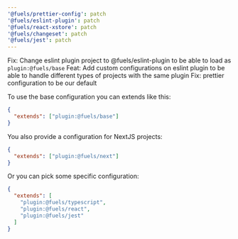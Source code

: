 ```yaml
---
'@fuels/prettier-config': patch
'@fuels/eslint-plugin': patch
'@fuels/react-xstore': patch
'@fuels/changeset': patch
'@fuels/jest': patch
---
```


Fix: Change eslint plugin project to @fuels/eslint-plugin to be able to load as `plugin:@fuels/base`
Feat: Add custom configurations on eslint plugin to be able to handle different types of projects with the same plugin
Fix: prettier configuration to be our default

To use the base configuration you can extends like this:

```json
{
  "extends": ["plugin:@fuels/base"]
}
```

You also provide a configuration for NextJS projects:

```json
{
  "extends": ["plugin:@fuels/next"]
}
```

Or you can pick some specific configuration:

```json
{
  "extends": [
    "plugin:@fuels/typescript",
    "plugin:@fuels/react",
    "plugin:@fuels/jest"
  ]
}
```
